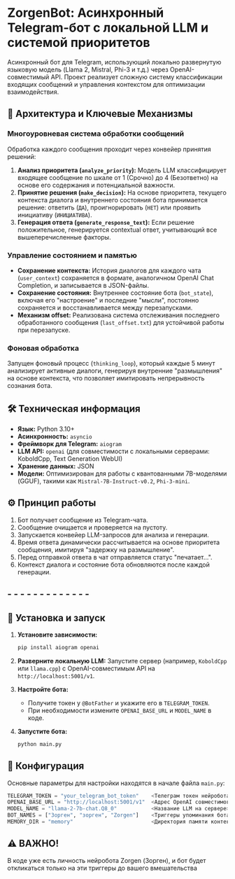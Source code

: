 # ZorgenBot: Асинхронный Telegram-бот с локальной LLM и системой приоритетов

Асинхронный бот для Telegram, использующий локально развернутую языковую модель (Llama 2, Mistral, Phi-3 и т.д.) через OpenAI-совместимый API. Проект реализует сложную систему классификации входящих сообщений и управления контекстом для оптимизации взаимодействия.

## 🧠 Архитектура и Ключевые Механизмы

### Многоуровневая система обработки сообщений

Обработка каждого сообщения проходит через конвейер принятия решений:

1.  **Анализ приоритета (`analyze_priority`):** Модель LLM классифицирует входящее сообщение по шкале от 1 (Срочно) до 4 (Безответно) на основе его содержания и потенциальной важности.
2.  **Принятие решения (`make_decision`):** На основе приоритета, текущего контекста диалога и внутреннего состояния бота принимается решение: ответить (`ДА`), проигнорировать (`НЕТ`) или проявить инициативу (`ИНИЦИАТИВА`).
3.  **Генерация ответа (`generate_response_text`):** Если решение положительное, генерируется contextual ответ, учитывающий все вышеперечисленные факторы.

### Управление состоянием и памятью

*   **Сохранение контекста:** История диалогов для каждого чата (`user_context`) сохраняется в формате, аналогичном OpenAI Chat Completion, и записывается в JSON-файлы.
*   **Сохранение состояния:** Внутреннее состояние бота (`bot_state`), включая его "настроение" и последние "мысли", постоянно сохраняется и восстанавливается между перезапусками.
*   **Механизм offset:** Реализована система отслеживания последнего обработанного сообщения (`last_offset.txt`) для устойчивой работы при перезапуске.

### Фоновая обработка

Запущен фоновый процесс (`thinking_loop`), который каждые 5 минут анализирует активные диалоги, генерируя внутренние "размышления" на основе контекста, что позволяет имитировать непрерывность сознания бота.

## 🛠 Техническая информация

*   **Язык:** Python 3.10+
*   **Асинхронность:** `asyncio`
*   **Фреймворк для Telegram:** `aiogram`
*   **LLM API:** `openai` (для совместимости с локальными серверами: KoboldCpp, Text Generation WebUI)
*   **Хранение данных:** JSON
*   **Модели:** Оптимизирован для работы с квантованными 7B-моделями (GGUF), такими как `Mistral-7B-Instruct-v0.2`, `Phi-3-mini`.

## ⚙️ Принцип работы

1.  Бот получает сообщение из Telegram-чата.
2.  Сообщение очищается и проверяется на пустоту.
3.  Запускается конвейер LLM-запросов для анализа и генерации.
4.  Время ответа динамически рассчитывается на основе приоритета сообщения, имитируя "задержку на размышление".
5.  Перед отправкой ответа в чат отправляется статус "печатает...".
6.  Контекст диалога и состояние бота обновляются после каждой генерации.

## - - - - - - - - - - - - -


## 🚀 Установка и запуск

1.  **Установите зависимости:**
    ```bash
    pip install aiogram openai
    ```

2.  **Разверните локальную LLM:** Запустите сервер (например, `KoboldCpp` или `llama.cpp`) с OpenAI-совместимым API на `http://localhost:5001/v1`.

3.  **Настройте бота:**
    *   Получите токен у `@BotFather` и укажите его в `TELEGRAM_TOKEN`.
    *   При необходимости измените `OPENAI_BASE_URL` и `MODEL_NAME` в коде.

4.  **Запустите бота:**
    ```bash
    python main.py
    ```

## 🔧 Конфигурация

Основные параметры для настройки находятся в начале файла `main.py`:

```python
TELEGRAM_TOKEN = "your_telegram_bot_token"    <Телеграм токен нейробота>
OPENAI_BASE_URL = "http://localhost:5001/v1"  <Адрес OpenAI совместимого API>
MODEL_NAME = "llama-2-7b-chat.Q8_0"           <Название LLM на сервере>
BOT_NAMES = ["Зорген", "зорген", "Zorgen"]    <Триггеры упоминания бота>
MEMORY_DIR = "memory"                         <Директория памяти контекста бота>
```
## ⚠️ ВАЖНО!

В коде уже есть личность нейробота Zorgen (Зорген), и бот будет откликаться только на эти триггеры до вашего вмешательства





